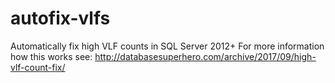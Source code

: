 # autofix-vlfs
Automatically fix high VLF counts in SQL Server 2012+
For more information how this works see:
http://databasesuperhero.com/archive/2017/09/high-vlf-count-fix/
